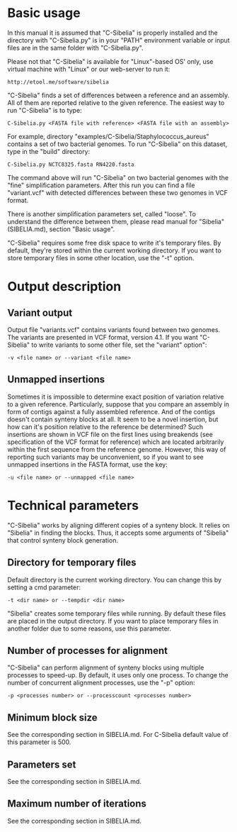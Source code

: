Basic usage
===========
In this manual it is assumed that "C-Sibelia" is properly installed and the
directory with "C-Sibelia.py" is in your "PATH" environment variable or input
files are in the same folder with "C-Sibelia.py".

Please not that "C-Sibelia" is available for "Linux"-based OS' only, use 
virtual machine with "Linux" or our web-server to run it:

	http://etool.me/software/sibelia

"C-Sibelia" finds a set of differences between a reference and an assembly. All
of them are reported relative to the given reference. The easiest way to run
"C-Sibelia" is to type:

	C-Sibelia.py <FASTA file with reference> <FASTA file with an assembly>

For example, directory "examples/C-Sibelia/Staphylococcus_aureus" contains a
set of two bacterial genomes. To run "C-Sibelia" on this dataset, type in the
"build" directory:

	C-Sibelia.py NCTC8325.fasta RN4220.fasta

The command above will run "C-Sibelia" on two bacterial genomes with the "fine"
simplification parameters. After this run you can find a file "variant.vcf" 
with detected differences between these two genomes in VCF format.

There is another simplification parameters set, called "loose". To understand
the difference between them, please read manual for "Sibelia" (SIBELIA.md),
section "Basic usage".

"C-Sibelia" requires some free disk space to write it's temporary files. By
default, they're stored within the current working directory. If you want to
store temporary files in some other location, use the "-t" option.

Output description
==================

Variant output
--------------
Output file "variants.vcf" contains variants found between two genomes. The 
variants are presented in VCF format, version 4.1. If you want "C-Sibelia" to
write variants to some other file, set the "variant" option":

	-v <file name> or --variant <file name>

Unmapped insertions
-------------------
Sometimes it is impossible to determine exact position of variation relative to
a given reference. Particularly, suppose that you compare an assembly in form
of contigs against a fully assembled reference. And of the contigs doesn't 
contain synteny blocks at all. It seem to be a novel insertion, but how can
it's position relative to the reference be determined? Such insertions are
shown in VCF file on the first lines using breakends (see specification of the
VCF format for reference) which are located arbitrarily within the first 
sequence from the reference genome. However, this way of reporting such
variants may be unconvenient, so if you want to see unmapped insertions in the
FASTA format, use the key:

	-u <file name> or --unmapped <file name>

Technical parameters
====================
"C-Sibelia" works by aligning different copies of a synteny block. It relies on
"Sibelia" in finding the blocks. Thus, it accepts some arguments of "Sibelia"
that control synteny block generation.

Directory for temporary files
-----------------------------
Default directory is the current working directory. You can change this by
setting a cmd parameter:

	-t <dir name> or --tempdir <dir name>

"Sibelia" creates some temporary files while running. By default these files
are placed in the output directory. If you want to place temporary files in
another folder due to some reasons, use this parameter. 

Number of processes for alignment
---------------------------------
"C-Sibelia" can perform alignment of synteny blocks using multiple processes
to speed-up. By default, it uses only one process. To change the number of 
concurrent alignment processes, use the "-p" option:

	-p <processes number> or --processcount <processes number>

Minimum block size
------------------
See the corresponding section in SIBELIA.md. For C-Sibelia default value of
this parameter is 500.

Parameters set
--------------
See the corresponding section in SIBELIA.md.

Maximum number of iterations
----------------------------
See the corresponding section in SIBELIA.md.

